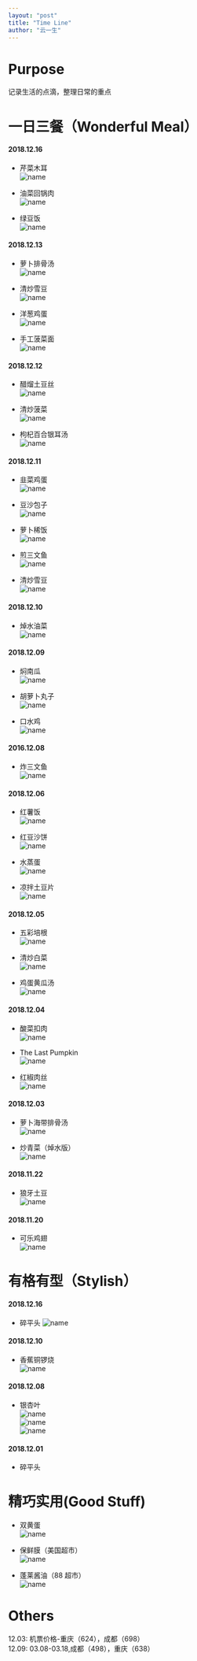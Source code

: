 ```yaml
---
layout: "post"
title: "Time Line"
author: "云一生"
---
```

# Purpose
记录生活的点滴，整理日常的重点

# 一日三餐（Wonderful Meal）
#### 2018.12.16  
- 芹菜木耳  
![name](https://raw.githubusercontent.com/YUNYISHENG/episode/gh-pages/_assets/images/lifestyle/%E8%8A%B9%E8%8F%9C%E6%9C%A8%E8%80%B3.jpeg)  

- 油菜回锅肉  
![name](https://raw.githubusercontent.com/YUNYISHENG/episode/gh-pages/_assets/images/lifestyle/%E6%B2%B9%E8%8F%9C%E5%9B%9E%E9%94%85%E8%82%89.jpeg)  

- 绿豆饭  
![name](https://raw.githubusercontent.com/YUNYISHENG/episode/gh-pages/_assets/images/lifestyle/%E7%BB%BF%E8%B1%86%E9%A5%AD.jpeg)  

#### 2018.12.13  
- 萝卜排骨汤  
![name](https://raw.githubusercontent.com/YUNYISHENG/episode/gh-pages/_assets/images/lifestyle/%E8%90%9D%E5%8D%9C%E6%8E%92%E9%AA%A8%E6%B1%A4.jpeg)  

- 清炒雪豆  
![name](https://raw.githubusercontent.com/YUNYISHENG/episode/gh-pages/_assets/images/lifestyle/%E6%B8%85%E7%82%92%E9%9B%AA%E8%B1%862.jpeg)  

- 洋葱鸡蛋  
![name](https://raw.githubusercontent.com/YUNYISHENG/episode/gh-pages/_assets/images/lifestyle/%E6%B4%8B%E8%91%B1%E9%B8%A1%E8%9B%8B.jpeg)  

- 手工菠菜面  
![name](https://raw.githubusercontent.com/YUNYISHENG/episode/gh-pages/_assets/images/lifestyle/%E6%89%8B%E5%B7%A5%E8%8F%A0%E8%8F%9C%E9%9D%A2.jpeg)  

#### 2018.12.12 
- 醋熘土豆丝  
![name](https://raw.githubusercontent.com/YUNYISHENG/episode/gh-pages/_assets/images/lifestyle/%E9%86%8B%E7%86%98%E5%9C%9F%E8%B1%86%E4%B8%9D.jpeg)  

- 清炒菠菜  
![name](https://raw.githubusercontent.com/YUNYISHENG/episode/gh-pages/_assets/images/lifestyle/%E6%B8%85%E7%82%92%E8%8F%A0%E8%8F%9C.jpeg)  

- 枸杞百合银耳汤  
![name](https://raw.githubusercontent.com/YUNYISHENG/episode/gh-pages/_assets/images/lifestyle/%E6%9E%B8%E6%9D%9E%E7%99%BE%E5%90%88%E9%93%B6%E8%80%B3%E6%B1%A4.jpeg)  

#### 2018.12.11  
- 韭菜鸡蛋  
![name](https://raw.githubusercontent.com/YUNYISHENG/episode/gh-pages/_assets/images/lifestyle/%E9%9F%AD%E8%8F%9C%E9%B8%A1%E8%9B%8B.jpeg)  

- 豆沙包子  
![name](https://raw.githubusercontent.com/YUNYISHENG/episode/gh-pages/_assets/images/lifestyle/%E8%B1%86%E6%B2%99%E5%8C%85%E5%AD%90.jpeg)  

- 萝卜稀饭  
![name](https://raw.githubusercontent.com/YUNYISHENG/episode/gh-pages/_assets/images/lifestyle/%E8%90%9D%E5%8D%9C%E7%A8%80%E9%A5%AD.jpeg)  

- 煎三文鱼  
![name](https://raw.githubusercontent.com/YUNYISHENG/episode/gh-pages/_assets/images/lifestyle/%E7%85%8E%E4%B8%89%E6%96%87%E9%B1%BC.jpeg)  

- 清炒雪豆  
![name](https://raw.githubusercontent.com/YUNYISHENG/episode/gh-pages/_assets/images/lifestyle/%E6%B8%85%E7%82%92%E9%9B%AA%E8%B1%86.jpeg) 

#### 2018.12.10  
- 焯水油菜  
![name](https://raw.githubusercontent.com/YUNYISHENG/episode/gh-pages/_assets/images/lifestyle/%E7%84%AF%E7%82%92%E6%B2%B9%E8%8F%9C.jpeg)  

#### 2018.12.09  
- 焖南瓜  
![name](https://raw.githubusercontent.com/YUNYISHENG/episode/gh-pages/_assets/images/lifestyle/%E7%84%96%E5%8D%97%E7%93%9C.jpeg)  

- 胡萝卜丸子  
![name](https://raw.githubusercontent.com/YUNYISHENG/episode/gh-pages/_assets/images/lifestyle/%E8%83%A1%E8%90%9D%E5%8D%9C%E4%B8%B8%E5%AD%90.jpeg)  

- 口水鸡  
![name](https://raw.githubusercontent.com/YUNYISHENG/episode/gh-pages/_assets/images/lifestyle/%E5%8F%A3%E6%B0%B4%E9%B8%A1.jpeg)  

#### 2016.12.08  
- 炸三文鱼  
![name](https://raw.githubusercontent.com/YUNYISHENG/episode/gh-pages/_assets/images/lifestyle/%E7%82%B8%E4%B8%89%E6%96%87%E9%B1%BC.jpeg)  

#### 2018.12.06  
- 红薯饭  
![name](https://raw.githubusercontent.com/YUNYISHENG/episode/gh-pages/_assets/images/lifestyle/%E7%BA%A2%E8%96%AF%E9%A5%AD.jpeg)

- 红豆沙饼  
![name](https://github.com/YUNYISHENG/episode/blob/gh-pages/_assets/images/lifestyle/%E7%BA%A2%E8%B1%86%E6%B2%99%E9%A5%BC.jpeg)  

- 水蒸蛋  
![name](https://raw.githubusercontent.com/YUNYISHENG/episode/gh-pages/_assets/images/lifestyle/%E6%B0%B4%E8%92%B8%E8%9B%8B.jpeg)  

- 凉拌土豆片  
![name](https://raw.githubusercontent.com/YUNYISHENG/episode/gh-pages/_assets/images/lifestyle/%E5%87%89%E6%8B%8C%E5%9C%9F%E8%B1%86%E7%89%87.jpeg)  

#### 2018.12.05  
- 五彩培根  
![name](https://raw.githubusercontent.com/YUNYISHENG/episode/gh-pages/_assets/images/lifestyle/%E4%BA%94%E5%BD%A9%E5%9F%B9%E6%A0%B9.jpeg)

- 清炒白菜  
![name](https://raw.githubusercontent.com/YUNYISHENG/episode/gh-pages/_assets/images/lifestyle/%E6%B8%85%E7%82%92%E7%99%BD%E8%8F%9C.jpeg)  

- 鸡蛋黄瓜汤  
![name](https://raw.githubusercontent.com/YUNYISHENG/episode/gh-pages/_assets/images/lifestyle/%E9%B8%A1%E8%9B%8B%E9%BB%84%E7%93%9C%E6%B1%A4.jpeg)  

#### 2018.12.04  
- 酸菜扣肉  
![name](https://raw.githubusercontent.com/YUNYISHENG/episode/gh-pages/_assets/images/lifestyle/%E9%85%B8%E8%8F%9C%E6%89%A3%E8%82%89.jpeg)  

- The Last Pumpkin  
![name](https://raw.githubusercontent.com/YUNYISHENG/episode/gh-pages/_assets/images/lifestyle/The%20Last%20Pumpkin.jpeg)   

- 红椒肉丝  
![name](https://raw.githubusercontent.com/YUNYISHENG/episode/gh-pages/_assets/images/lifestyle/%E7%BA%A2%E6%A4%92%E8%82%89%E4%B8%9D.jpeg)  


#### 2018.12.03  
- 萝卜海带排骨汤  
![name](https://raw.githubusercontent.com/YUNYISHENG/episode/gh-pages/_assets/images/lifestyle/%E8%90%9D%E5%8D%9C%E6%B5%B7%E5%B8%A6%E6%8E%92%E9%AA%A8%E6%B1%A4.jpeg)  

- 炒青菜（焯水版）  
![name](https://raw.githubusercontent.com/YUNYISHENG/episode/gh-pages/_assets/images/lifestyle/%E7%82%92%E9%9D%92%E8%8F%9C_%E6%B0%B4%E7%85%AE%E7%89%88%E6%9C%AC.jpeg)  

#### 2018.11.22
- 狼牙土豆  
![name](https://raw.githubusercontent.com/YUNYISHENG/episode/gh-pages/_assets/images/lifestyle/%E7%8B%BC%E7%89%99%E5%9C%9F%E8%B1%86.jpeg)

#### 2018.11.20
- 可乐鸡翅  
![name](https://raw.githubusercontent.com/YUNYISHENG/episode/gh-pages/_assets/images/lifestyle/%E5%8F%AF%E4%B9%90%E9%B8%A1%E7%BF%85.jpeg)

# 有格有型（Stylish）
#### 2018.12.16
- 碎平头
![name](https://raw.githubusercontent.com/YUNYISHENG/episode/gh-pages/_assets/images/lifestyle/craft/%E7%A2%8E%E5%B9%B3%E5%A4%B4.jpeg)  

#### 2018.12.10 
- 香蕉铜锣烧  
![name](https://raw.githubusercontent.com/YUNYISHENG/episode/gh-pages/_assets/images/lifestyle/bonus/%E9%A6%99%E8%95%89%E9%93%9C%E9%94%A3%E7%83%A7.jpeg)  

#### 2018.12.08
- 银杏叶  
![name](https://raw.githubusercontent.com/YUNYISHENG/episode/gh-pages/_assets/images/lifestyle/craft/%E9%93%B6%E6%9D%8F%E5%8F%B61.jpeg)  
![name](https://raw.githubusercontent.com/YUNYISHENG/episode/gh-pages/_assets/images/lifestyle/craft/%E9%93%B6%E6%9D%8F%E5%8F%B62.jpeg)  
![name](https://raw.githubusercontent.com/YUNYISHENG/episode/gh-pages/_assets/images/lifestyle/craft/%E9%93%B6%E6%9D%8F%E5%8F%B63.jpeg)  

#### 2018.12.01
- 碎平头

# 精巧实用(Good Stuff)  
- 双黄蛋  
![name](https://raw.githubusercontent.com/YUNYISHENG/episode/gh-pages/_assets/images/lifestyle/%E5%8F%8C%E9%BB%84%E8%9B%8B.jpeg)  

- 保鲜膜（美国超市）  
![name](https://raw.githubusercontent.com/YUNYISHENG/episode/gh-pages/_assets/images/lifestyle/%E4%BF%9D%E9%B2%9C%E8%86%9C.jpeg)  

- 蓬莱酱油（88 超市）  
![name](https://raw.githubusercontent.com/YUNYISHENG/episode/gh-pages/_assets/images/lifestyle/%E8%93%AC%E8%8E%B1%E9%85%B1%E6%B2%B9.jpeg)

# Others
12.03: 机票价格-重庆（624），成都（698）  
12.09: 03.08-03.18,成都（498），重庆（638）
